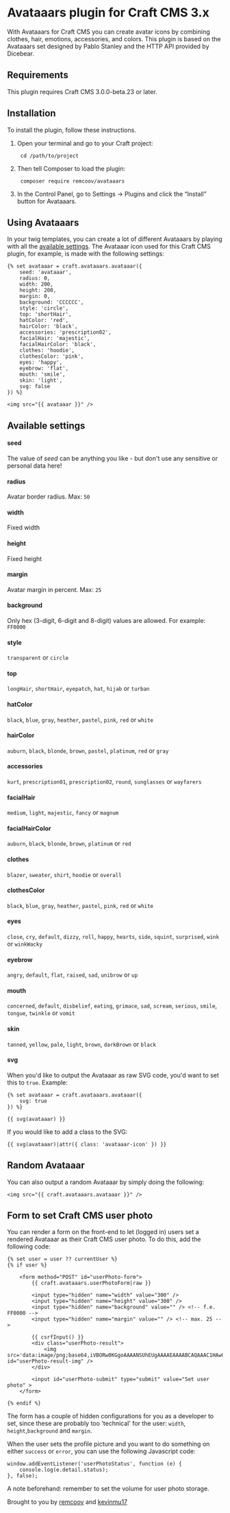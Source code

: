 # Avataaars plugin for Craft CMS 3.x

With Avataaars for Craft CMS you can create avatar icons by combining clothes, hair, emotions, accessories, and colors. This plugin is based on the Avataaars set designed by Pablo Stanley and the HTTP API provided by Dicebear.

## Requirements

This plugin requires Craft CMS 3.0.0-beta.23 or later.

## Installation

To install the plugin, follow these instructions.

1. Open your terminal and go to your Craft project:

        cd /path/to/project

2. Then tell Composer to load the plugin:

        composer require remcoov/avataaars

3. In the Control Panel, go to Settings → Plugins and click the “Install” button for Avataaars.

## Using Avataaars

In your twig templates, you can create a lot of different Avataaars by playing with all the [available settings](#available-settings). The Avataaar icon used for this Craft CMS plugin, for example, is made with the following settings:

```
{% set avataaar = craft.avataaars.avataaar({
    seed: 'avataaar',
    radius: 0,
    width: 200,
    height: 200,
    margin: 0,
    background: 'CCCCCC',
    style: 'circle',
    top: 'shortHair',
    hatColor: 'red',
    hairColor: 'black',
    accessories: 'prescription02',
    facialHair: 'majestic',
    facialHairColor: 'black',
    clothes: 'hoodie',
    clothesColor: 'pink',
    eyes: 'happy',
    eyebrow: 'flat',
    mouth: 'smile',
    skin: 'light',
    svg: false
}) %}

<img src="{{ avataaar }}" />
```

## Available settings

#### seed
The value of _seed_ can be anything you like - but don't use any sensitive or personal data here!

#### radius
Avatar border radius. Max: `50`

#### width
Fixed width

#### height
Fixed height

#### margin
Avatar margin in percent. Max: `25`

#### background
Only hex (3-digit, 6-digit and 8-digit) values are allowed. For example: `FF0000`

#### style
`transparent` or `circle`

#### top
`longHair`, `shortHair`, `eyepatch`, `hat`, `hijab` or `turban`

#### hatColor
`black`, `blue`, `gray`, `heather`, `pastel`, `pink`, `red` or `white`


#### hairColor
`auburn`, `black`, `blonde`, `brown`, `pastel`, `platinum`, `red` or `gray`

#### accessories
`kurt`, `prescription01`, `prescription02`, `round`, `sunglasses` or `wayfarers`

#### facialHair
`medium`, `light`, `majestic`, `fancy` or `magnum`

#### facialHairColor
`auburn`, `black`, `blonde`, `brown`, `platinum` or `red`

#### clothes
`blazer`, `sweater`, `shirt`, `hoodie` or `overall`

#### clothesColor
`black`, `blue`, `gray`, `heather`, `pastel`, `pink`, `red` or `white`

#### eyes
`close`, `cry`, `default`, `dizzy`, `roll`, `happy`, `hearts`, `side`, `squint`, `surprised`, `wink` or `winkWacky`

#### eyebrow
`angry`, `default`, `flat`, `raised`, `sad`, `unibrow` or `up`

#### mouth
`concerned`, `default`, `disbelief`, `eating`, `grimace`, `sad`, `scream`, `serious`, `smile`, `tongue`, `twinkle` or `vomit`

#### skin
`tanned`, `yellow`, `pale`, `light`, `brown`, `darkBrown` or `black`

#### svg
When you'd like to output the Avataaar as raw SVG code, you'd want to set this to `true`. Example:

```
{% set avataaar = craft.avataaars.avataaar({
    svg: true
}) %}

{{ svg(avataaar) }}
```

If you would like to add a class to the SVG:

```
{{ svg(avataaar)|attr({ class: 'avataaar-icon' }) }}
```

## Random Avataaar

You can also output a random Avataaar by simply doing the following:

`<img src="{{ craft.avataaars.avataaar }}" />`

## Form to set Craft CMS user photo

You can render a form on the front-end to let (logged in) users set a rendered Avataaar as their Craft CMS user photo. To do this, add the following code:

```
{% set user = user ?? currentUser %}
{% if user %}

    <form method="POST" id="userPhoto-form">
        {{ craft.avataaars.userPhotoForm|raw }}
        
        <input type="hidden" name="width" value="300" />
        <input type="hidden" name="height" value="300" />
        <input type="hidden" name="background" value="" /> <!-- f.e. FF0000 -->
        <input type="hidden" name="margin" value="" /> <!-- max. 25 -->

        {{ csrfInput() }}
        <div class="userPhoto-result">
            <img src='data:image/png;base64,iVBORw0KGgoAAAANSUhEUgAAAAEAAAABCAQAAAC1HAwCAAAAC0lEQVR42mP8Xw8AAoMBgDTD2qgAAAAASUVORK5CYII=' id="userPhoto-result-img" />
        </div>

        <input id="userPhoto-submit" type="submit" value="Set user photo" >
    </form>

{% endif %}
```

The form has a couple of hidden configurations for you as a developer to set, since these are probably too 'technical' for the user: `width`, `height`,`background` and `margin`.

When the user sets the profile picture and you want to do something on either `success` or `error`, you can use the following Javascript code:

```
window.addEventListener('userPhotoStatus', function (e) {
    console.log(e.detail.status);
}, false);
```

A note beforehand: remember to set the volume for user photo storage.

Brought to you by [remcoov](https://github.com/remcoov) and [kevinmu17](https://github.com/kevinmu17)